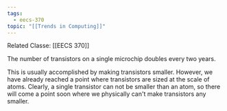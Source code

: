 ```yaml
---
tags:
  - eecs-370
topic: "[[Trends in Computing]]"
---
```

Related Classe: [[EECS 370]]

The number of transistors on a single microchip doubles every two years.

This is usually accomplished by making transistors smaller. However, we have already reached a point where transistors are sized at the scale of atoms. Clearly, a single transistor can not be smaller than an atom, so there will come a point soon where we physically can't make transistors any smaller.
